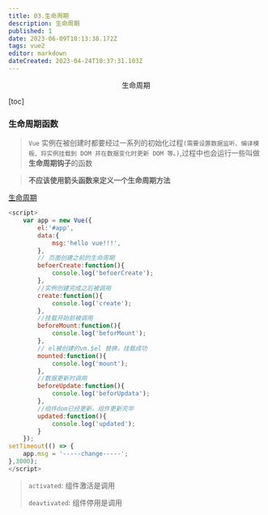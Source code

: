 ```yaml
---
title: 03.生命周期
description: 生命周期
published: 1
date: 2023-06-09T10:13:38.172Z
tags: vue2
editor: markdown
dateCreated: 2023-04-24T10:37:31.103Z
---
```


<center>生命周期</center>

[toc]



### 生命周期函数

>  `Vue` 实例在被创建时都要经过一系列的初始化过程`(需要设置数据监听、编译模板、将实例挂载到 DOM 并在数据变化时更新 DOM 等。)`,过程中也会运行一些叫做**生命周期钩子**的函数

>  **不应该使用箭头函数来定义一个生命周期方法**

[生命周期]()

```js
<script>
    var app = new Vue({
        el:'#app',
        data:{
            msg:'hello vue!!!',
        },
        // 页面创建之前的生命周期
        befoerCreate:function(){
            console.log('befoerCreate');
        },
        //实例创建完成之后被调用
        create:function(){
            console.log('create');
        },
        //挂载开始前被调用
        beforeMount:function(){
            console.log('beforMount');
        },
        // el被创建的vm.$el 替换，挂载成功
        mounted:function(){
            console.log('mount');
        },
        //数据更新时调用
        beforeUpdate:function(){
            console.log('beforUpdata');
        },
		//组件dom已经更新，组件更新完毕
        updated:function(){
            console.log('updated');
        }
    });
setTimeout(() => {
    app.msg = '-----change-----';
},3000);
</script>
```

> `activated`: 组件激活是调用
>
> `deavtivated`: 组件停用是调用